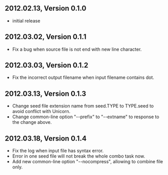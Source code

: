 2012.02.13, Version 0.1.0
-------------------------
* initial release

2012.03.02, Version 0.1.1
-------------------------
* Fix a bug when source file is not end with new line character.

2012.03.03, Version 0.1.2
-------------------------
* Fix the incorrect output filename when input filename contains dot.

2012.03.13, Version 0.1.3
-------------------------
* Change seed file extension name from seed.TYPE to TYPE.seed to avoid conflict with Unicorn.
* Change common-line option "--prefix" to "--extname" to response to the change above.

2012.03.18, Version 0.1.4
-------------------------
* Fix the log when input file has syntax error.
* Error in one seed file will not break the whole combo task now.
* Add new common-line option "--nocompress", allowing to combine file only.